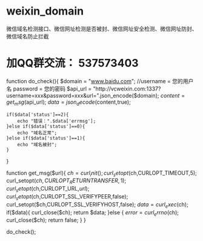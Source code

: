 # weixin_domain
微信域名检测接口、微信网址检测是否被封、微信网址安全检测、微信网址防封、微信域名防止拦截
# 加QQ群交流： 537573403


function do_check(){
	$domain =  "www.baidu.com";
	//username = 您的用户名   password = 您的密码
	$api_url = "http://vcweixin.com:1337?username=xxx&password=xxx&url=".json_encode($domain);
	$content = get_msg($api_url);
	$data = json_decode($content,true);


	if($data['status']==2){
	    echo "错误：".$data['errmsg'];
	}else if($data['status']==0){
	    echo "域名正常";
	}else if($data['status']==1){
	    echo "域名被封";
	}

}

function get_msg($url){
		$ch = curl_init();
		curl_setopt($ch,CURLOPT_TIMEOUT,5);
		curl_setopt($ch,CURLOPT_RETURNTRANSFER, 1);
		curl_setopt($ch,CURLOPT_URL,$url);
		curl_setopt($ch,CURLOPT_SSL_VERIFYPEER,false);
		curl_setopt($ch,CURLOPT_SSL_VERIFYHOST,false);
		$data = curl_exec($ch);
		if($data){
			curl_close($ch);
			return $data;
		}else {
			$error = curl_errno($ch);
			curl_close($ch);
			return false;
	}
}

do_check();


